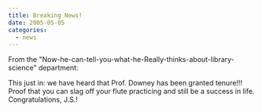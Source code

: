 ```yaml
---
title: Breaking News!
date: 2005-05-05
categories:
  - news
---
```


From the "Now-he-can-tell-you-what-he-Really-thinks-about-library-science" department:

This just in: we have heard that Prof. Downey has been granted tenure!!! Proof that you can slag off your flute practicing and still be a success in life. Congratulations, J.S.!
